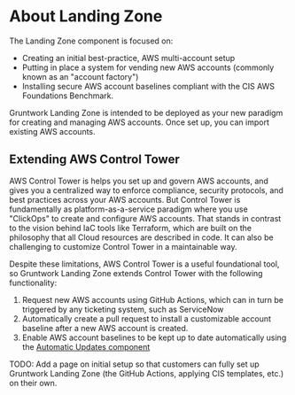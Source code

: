 # About Landing Zone

The Landing Zone component is focused on:

- Creating an initial best-practice, AWS multi-account setup
- Putting in place a system for vending new AWS accounts (commonly known as an "account factory")
- Installing secure AWS account baselines compliant with the CIS AWS Foundations Benchmark.

Gruntwork Landing Zone is intended to be deployed as your new paradigm for creating and managing AWS accounts. Once set up, you can import existing AWS accounts.

## Extending AWS Control Tower

AWS Control Tower is helps you set up and govern AWS accounts, and gives you a centralized way to enforce compliance, security protocols, and best practices across your AWS accounts. But Control Tower is fundamentally as platform-as-a-service paradigm where you use "ClickOps" to create and configure AWS accounts. That stands in contrast to the vision behind IaC tools like Terraform, which are built on the philosophy that all Cloud resources are described in code. It can also be challenging to customize Control Tower in a maintainable way.

Despite these limitations, AWS Control Tower is a useful foundational tool, so Gruntwork Landing Zone extends Control Tower with the following functionality:

1. Request new AWS accounts using GitHub Actions, which can in turn be triggered by any ticketing system, such as ServiceNow
1. Automatically create a pull request to install a customizable account baseline after a new AWS account is created.
1. Enable AWS account baselines to be kept up to date automatically using the [Automatic Updates component](../maintenance)

TODO: Add a page on initial setup so that customers can fully set up Gruntwork Landing Zone (the GitHub Actions, applying CIS templates, etc.) on their own.
